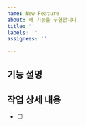 ```yaml
---
name: New Feature
about: 새 기능을 구현합니다.
title: ''
labels: ''
assignees: ''

---
```


##  기능 설명
<!-- 이슈에 대한 내용을 간략하게 기술합니다 -->

##  작업 상세 내용
<!-- 체크리스트 타입으로 할 일을 분류합니다 -->

- [ ]
